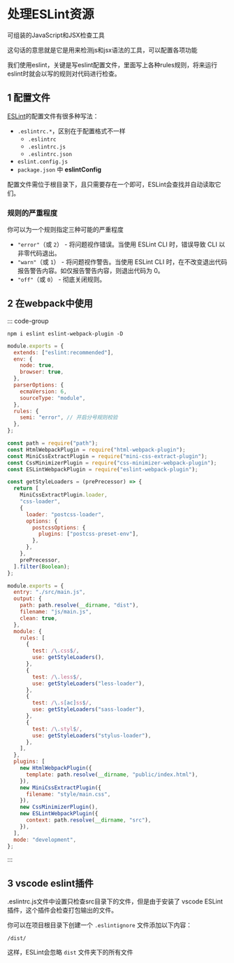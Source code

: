 # 处理ESLint资源

可组装的JavaScript和JSX检查工具

这句话的意思就是它是用来检测js和jsx语法的工具，可以配置各项功能

我们使用eslint，关键是写eslint配置文件，里面写上各种rules规则，将来运行eslint时就会以写的规则对代码进行检查。



## 1 配置文件

[ESLint](https://zh-hans.eslint.org/docs/latest/use/getting-started)的配置文件有很多种写法：

- `.eslintrc.*`，区别在于配置格式不一样
  - `.eslintrc`
  - `.eslintrc.js`
  - `.eslintrc.json`
- `eslint.config.js`
- `package.json` 中 **eslintConfig**

配置文件需位于根目录下，且只需要存在一个即可，ESLint会查找并自动读取它们。



### 规则的严重程度

你可以为一个规则指定三种可能的严重程度

- `"error"`（或 `2`） - 将问题视作错误。当使用 ESLint CLI 时，错误导致 CLI 以非零代码退出。
- `"warn"`（或 `1`） - 将问题视作警告。当使用 ESLint CLI 时，在不改变退出代码报告警告内容。如仅报告警告内容，则退出代码为 0。
- `"off"`（或 `0`） - 彻底关闭规则。

## 2 在webpack中使用

::: code-group

```shell [下载依赖]
npm i eslint eslint-webpack-plugin -D
```

```js [.eslintrc.js]
module.exports = {
  extends: ["eslint:recommended"],
  env: {
    node: true,
    browser: true,
  },
  parserOptions: {
    ecmaVersion: 6,
    sourceType: "module",
  },
  rules: {
    semi: "error", // 开启分号规则校验
  },
};
```

```js {5,58-60} [webpack.config.js]
const path = require("path");
const HtmlWebpackPlugin = require("html-webpack-plugin");
const MiniCssExtractPlugin = require("mini-css-extract-plugin");
const CssMinimizerPlugin = require("css-minimizer-webpack-plugin");
const ESLintWebpackPlugin = require("eslint-webpack-plugin");

const getStyleLoaders = (prePrecessor) => {
  return [
    MiniCssExtractPlugin.loader,
    "css-loader",
    {
      loader: "postcss-loader",
      options: {
        postcssOptions: {
          plugins: ["postcss-preset-env"],
        },
      },
    },
    prePrecessor,
  ].filter(Boolean);
};

module.exports = {
  entry: "./src/main.js",
  output: {
    path: path.resolve(__dirname, "dist"),
    filename: "js/main.js",
    clean: true,
  },
  module: {
    rules: [
      {
        test: /\.css$/,
        use: getStyleLoaders(),
      },
      {
        test: /\.less$/,
        use: getStyleLoaders("less-loader"),
      },
      {
        test: /\.s[ac]ss$/,
        use: getStyleLoaders("sass-loader"),
      },
      {
        test: /\.styl$/,
        use: getStyleLoaders("stylus-loader"),
      },
    ],
  },
  plugins: [
    new HtmlWebpackPlugin({
      template: path.resolve(__dirname, "public/index.html"),
    }),
    new MiniCssExtractPlugin({
      filename: "style/main.css",
    }),
    new CssMinimizerPlugin(),
    new ESLintWebpackPlugin({
      context: path.resolve(__dirname, "src"),
    }),
  ],
  mode: "development",
};
```



:::


## 3 vscode eslint插件

.eslintrc.js文件中设置只检查src目录下的文件，但是由于安装了 vscode ESLint插件，这个插件会检查打包输出的文件。

你可以在项目根目录下创建一个 `.eslintignore` 文件添加以下内容：

```
/dist/
```

这样，ESLint会忽略 `dist` 文件夹下的所有文件
